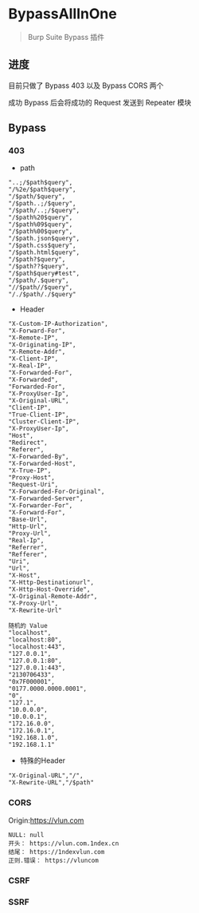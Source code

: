 # BypassAllInOne
> Burp Suite Bypass 插件

## 进度
目前只做了 Bypass 403 以及 Bypass CORS 两个

成功 Bypass 后会将成功的 Request 发送到 Repeater 模块

## Bypass
### 403
* path
```text
"..;/$path$query",
"/%2e/$path$query",
"/$path/$query",
"/$path..;/$query",
"/$path/..;/$query",
"/$path%20$query",
"/$path%09$query",
"/$path%00$query",
"/$path.json$query",
"/$path.css$query",
"/$path.html$query",
"/$path?$query",
"/$path??$query",
"/$path$query#test",
"/$path/.$query",
"//$path//$query",
"/./$path/./$query"
```

* Header
```text
"X-Custom-IP-Authorization",
"X-Forward-For",
"X-Remote-IP",
"X-Originating-IP",
"X-Remote-Addr",
"X-Client-IP",
"X-Real-IP",
"X-Forwarded-For",
"X-Forwarded",
"Forwarded-For",
"X-ProxyUser-Ip",
"X-Original-URL",
"Client-IP",
"True-Client-IP",
"Cluster-Client-IP",
"X-ProxyUser-Ip",
"Host",
"Redirect",
"Referer",
"X-Forwarded-By",
"X-Forwarded-Host",
"X-True-IP",
"Proxy-Host",
"Request-Uri",
"X-Forwarded-For-Original",
"X-Forwarded-Server",
"X-Forwarder-For",
"X-Forward-For",
"Base-Url",
"Http-Url",
"Proxy-Url",
"Real-Ip",
"Referrer",
"Refferer",
"Uri",
"Url",
"X-Host",
"X-Http-Destinationurl",
"X-Http-Host-Override",
"X-Original-Remote-Addr",
"X-Proxy-Url",
"X-Rewrite-Url"

随机的 Value
"localhost",
"localhost:80",
"localhost:443",
"127.0.0.1",
"127.0.0.1:80",
"127.0.0.1:443",
"2130706433",
"0x7F000001",
"0177.0000.0000.0001",
"0",
"127.1",
"10.0.0.0",
"10.0.0.1",
"172.16.0.0",
"172.16.0.1",
"192.168.1.0",
"192.168.1.1"
```

* 特殊的Header
```text
"X-Original-URL","/",
"X-Rewrite-URL","/$path"
```

### CORS
Origin:https://vlun.com
```text
NULL: null
开头： https://vlun.com.1ndex.cn
结尾： https://1ndexvlun.com
正则.错误： https://vluncom
```

### CSRF


### SSRF

